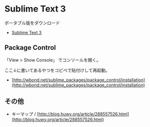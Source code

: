 Sublime Text 3
====================================================================================================

ポータブル版をダウンロード

 - [Sublime Text 3](http://www.sublimetext.com/3)

## Package Control

「View > Show Console」 でコンソールを開く。

ここ↓に書いてあるやつをコピペで貼付けして再起動。

 - [http://wbond.net/sublime_packages/package_control/installation](http://wbond.net/sublime_packages/package_control/installation)

## その他

 - キーマップ / [http://blog.huwy.org/article/288557526.html](http://blog.huwy.org/article/288557526.html)
